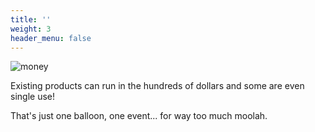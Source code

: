 ```yaml
---
title: ''
weight: 3
header_menu: false
---
```


![money](images/pexels-karolina-grabowska-4386471.jpg)

Existing products can run in the hundreds of dollars and some are even single use!

That's just one balloon, one event... for way too much moolah.
